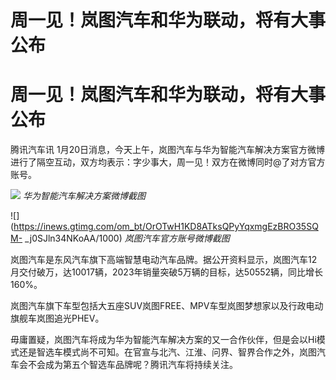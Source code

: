 # 周一见！岚图汽车和华为联动，将有大事公布

# 周一见！岚图汽车和华为联动，将有大事公布

腾讯汽车讯 1月20日消息，今天上午，岚图汽车与华为智能汽车解决方案官方微博进行了隔空互动，双方均表示：字少事大，周一见！双方在微博同时@了对方官方账号。

![](https://inews.gtimg.com/om_bt/OiL4B_472Jc3zYI_YyinWpz0Pwt6w5W_NL9kuR3pD00RYAA/1000)
_华为智能汽车解决方案微博截图_

![](https://inews.gtimg.com/om_bt/OrOTwH1KD8ATksQPyYqxmgEzBRO35SQM-
_j0SJln34NKoAA/1000) _岚图汽车官方账号微博截图_

岚图汽车是东风汽车旗下高端智慧电动汽车品牌。据公开资料显示，岚图汽车12月交付破万，达10017辆，2023年销量突破5万辆的目标，达50552辆，同比增长160%。

岚图汽车旗下车型包括大五座SUV岚图FREE、MPV车型岚图梦想家以及行政电动旗舰车岚图追光PHEV。

毋庸置疑，岚图汽车将成为华为智能汽车解决方案的又一合作伙伴，但是会以Hi模式还是智选车模式尚不可知。在官宣与北汽、江淮、问界、智界合作之外，岚图汽车会不会成为第五个智选车品牌呢？腾讯汽车将持续关注。

